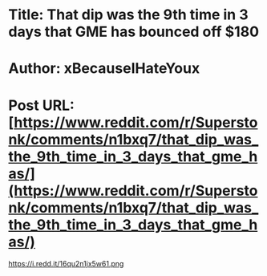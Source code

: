 # Title: That dip was the 9th time in 3 days that GME has bounced off $180
# Author: xBecauseIHateYoux
# Post URL: [https://www.reddit.com/r/Superstonk/comments/n1bxq7/that_dip_was_the_9th_time_in_3_days_that_gme_has/](https://www.reddit.com/r/Superstonk/comments/n1bxq7/that_dip_was_the_9th_time_in_3_days_that_gme_has/)


https://i.redd.it/16qu2n1jx5w61.png